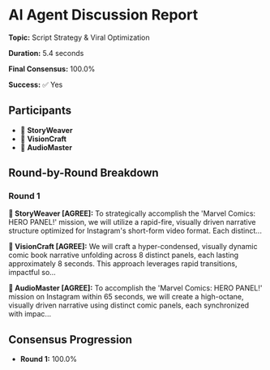 # AI Agent Discussion Report

**Topic:** Script Strategy & Viral Optimization

**Duration:** 5.4 seconds

**Final Consensus:** 100.0%

**Success:** ✅ Yes

## Participants

- 📝 **StoryWeaver**
- 🎨 **VisionCraft**
- 🎵 **AudioMaster**

## Round-by-Round Breakdown

### Round 1

**📝 StoryWeaver [AGREE]:** To strategically accomplish the 'Marvel Comics: HERO PANEL!' mission, we will utilize a rapid-fire, visually driven narrative structure optimized for Instagram's short-form video format. Each distinct...

**🎨 VisionCraft [AGREE]:** We will craft a hyper-condensed, visually dynamic comic book narrative unfolding across 8 distinct panels, each lasting approximately 8 seconds. This approach leverages rapid transitions, impactful so...

**🎵 AudioMaster [AGREE]:** To accomplish the 'Marvel Comics: HERO PANEL!' mission on Instagram within 65 seconds, we will create a high-octane, visually driven narrative using distinct comic panels, each synchronized with impac...

## Consensus Progression

- **Round 1:** 100.0%
